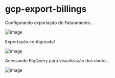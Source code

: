 # gcp-export-billings

Configurando exportação do Faturamento...

![image](https://user-images.githubusercontent.com/21065792/205470444-6f330160-47f9-4829-aa3b-1f3c966899d2.png)

Exportação configurada!

![image](https://user-images.githubusercontent.com/21065792/205470458-89b2f4bd-563a-46e2-9592-d7322481558b.png)

Acessando BigQuery para visualização dos dados...

![image](https://user-images.githubusercontent.com/21065792/205470636-d754cbe5-8a14-4506-9e33-bac5bf153afa.png)

